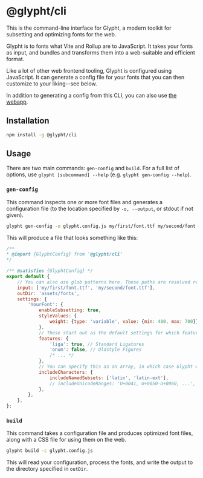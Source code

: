 # @glypht/cli

This is the command-line interface for Glypht, a modern toolkit for subsetting and optimizing fonts for the web.

Glypht is to fonts what Vite and Rollup are to JavaScript. It takes your fonts as input, and bundles and transforms them into a web-suitable and efficient format.

Like a lot of other web frontend tooling, Glypht is configured using JavaScript. It can generate a config file for your fonts that you can then customize to your liking--see below.

In addition to generating a config from this CLI, you can also use [the webapp](https://glypht.valadaptive.dev).

## Installation

```bash
npm install -g @glypht/cli
```

## Usage

There are two main commands: `gen-config` and `build`. For a full list of options, use `glypht [subcommand] --help` (e.g. `glypht gen-config --help`).

### `gen-config`

This command inspects one or more font files and generates a configuration file (to the location specified by `-o, --output`, or stdout if not given).

```bash
glypht gen-config -o glypht.config.js my/first/font.ttf my/second/font.ttf
```

This will produce a file that looks something like this:

```js
/**
* @import {GlyphtConfig} from '@glypht/cli'
*/

/** @satisfies {GlyphtConfig} */
export default {
    // You can also use glob patterns here. These paths are resolved relative to this config file.
    input: ['my/first/font.ttf', 'my/second/font.ttf'],
    outDir: 'assets/fonts',
    settings: {
        'YourFont': {
            enableSubsetting: true,
            styleValues: {
                weight: {type: 'variable', value: {min: 400, max: 700}},
            },
            // These start out as the default settings for which features to keep.
            features: {
                'liga': true, // Standard Ligatures
                'onum': false, // Oldstyle Figures
                /* ... */
            },
            // You can specify this as an array, in which case Glypht will split up the font by character set.
            includeCharacters: {
                includeNamedSubsets: ['latin', 'latin-ext'],
                // includeUnicodeRanges: 'U+0041, U+0050-U+0060, ...',
            },
        },
    },
};
```

### `build`

This command takes a configuration file and produces optimized font files, along with a CSS file for using them on the web.

```bash
glypht build -c glypht.config.js
```

This will read your configuration, process the fonts, and write the output to the directory specified in `outDir`.
